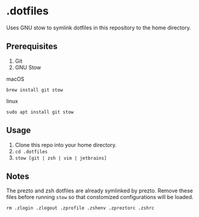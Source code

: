 # .dotfiles

Uses GNU stow to symlink dotfiles in this repository to the home directory.

## Prerequisites

1. Git
1. GNU Stow

macOS
```
brew install git stow
```

linux
```
sudo apt install git stow
```

## Usage

1. Clone this repo into your home directory.
1. `cd .dotfiles`
1. `stow [git | zsh | vim | jetbrains]`

## Notes

The prezto and zsh dotfiles are already symlinked by prezto. Remove these files before running `stow` so that constomized configurations will be loaded.

`rm .zlogin .zlogout .zprofile .zshenv .zpreztorc .zshrc`
